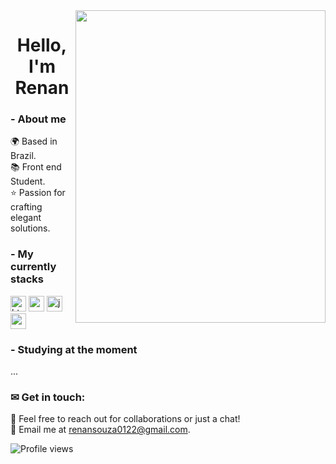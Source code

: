 <img align="right" height="500em" width="400px" object-fit="cover" src="https://i.pinimg.com/originals/b4/2b/4a/b42b4affcbdf1b4e7cebbcc8411cb4c9.gif"/>

<h1 align="center"> Hello,  I'm Renan  </h1>

 ### - About me 

🌍 Based in Brazil.<br/>
📚 Front end Student.<br/>
⭐ Passion for crafting elegant solutions.<br/>


 ### - My  currently stacks

  <img  src="https://user-images.githubusercontent.com/74038190/238200426-29fd6286-4e7b-4d6c-818f-c4765d5e39a9.gif" alt="html" width="25px">
  <img  src="https://user-images.githubusercontent.com/74038190/238200428-67f477ed-6624-42da-99f0-1a7b1a16eecb.gif" alt="css" width="25px">
  <img center  src="https://user-images.githubusercontent.com/74038190/212257454-16e3712e-945a-4ca2-b238-408ad0bf87e6.gif" alt="js" width="25px">
  <img center  src="https://user-images.githubusercontent.com/74038190/212280823-79088828-a258-4a4d-8d6c-96315d5a07af.gif" alt="angular" width="25px">

### - Studying at the moment
...

### ✉ Get in touch:

📨 Feel free to reach out for collaborations or just a chat!<br/>
📧 Email me at renansouza0122@gmail.com.<br/>


<p align="left"> <img src="https://komarev.com/ghpvc/?username=renansouza12&color=red" alt="Profile views" /> </p>



